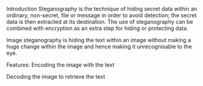 Introduction
Steganography is the technique of hiding secret data within an ordinary, non-secret, file or message in order to avoid detection; the secret data is then extracted at its destination. The use of steganography can be combined with encryption as an extra step for hiding or protecting data.

Image steganography is hiding the text within an image without making a huge change within the image and hence making it unrecognisable to the eye.

Features:
Encoding the image with the text

Decoding the image to retrieve the text
